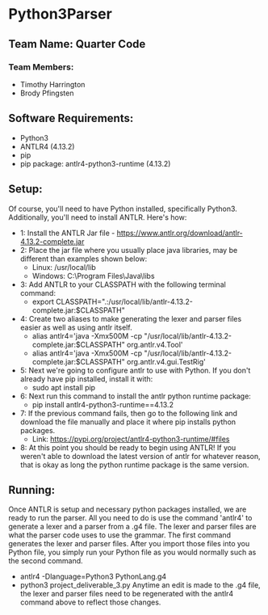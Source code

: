 # Python3Parser

## Team Name: Quarter Code

### Team Members:
  - Timothy Harrington
  - Brody Pfingsten

## Software Requirements:
  - Python3
  - ANTLR4 (4.13.2)
  - pip
  - pip package: antlr4-python3-runtime (4.13.2)

## Setup:
Of course, you'll need to have Python installed, specifically Python3. Additionally, you'll need to install ANTLR. Here's how:
- 1: Install the ANTLR Jar file - https://www.antlr.org/download/antlr-4.13.2-complete.jar
- 2: Place the jar file where you usually place java libraries, may be different than examples shown below:
   - Linux: /usr/local/lib
   - Windows: C:\Program Files\Java\libs
- 3: Add ANTLR to your CLASSPATH with the following terminal command:
   - export CLASSPATH=".:/usr/local/lib/antlr-4.13.2-complete.jar:$CLASSPATH"
- 4: Create two aliases to make generating the lexer and parser files easier as well as using antlr itself.
   - alias antlr4='java -Xmx500M -cp "/usr/local/lib/antlr-4.13.2-complete.jar:$CLASSPATH" org.antlr.v4.Tool'
   - alias antlr4='java -Xmx500M -cp "/usr/local/lib/antlr-4.13.2-complete.jar:$CLASSPATH" org.antlr.v4.gui.TestRig'
- 5: Next we're going to configure antlr to use with Python. If you don't already have pip installed, install it with:
   - sudo apt install pip
- 6: Next run this command to install the antlr python runtime package:
   - pip install antlr4-python3-runtime==4.13.2
- 7: If the previous command fails, then go to the following link and download the file manually and place it where pip installs python packages.
   - Link: https://pypi.org/project/antlr4-python3-runtime/#files
- 8: At this point you should be ready to begin using ANTLR! If you weren't able to download the latest version of antlr for whatever reason, that is okay as long the python runtime package is the same version.

## Running:
Once ANTLR is setup and necessary python packages installed, we are ready to run the parser. All you need to do is use the command 'antlr4' to generate a lexer and a parser from a .g4 file. The lexer and parser files are what the parser code uses to use the grammar. The first command generates the lexer and parser files. After you import those files into you Python file, you simply run your Python file as you would normally such as the second command.
 - antlr4 -Dlanguage=Python3 PythonLang.g4
 - python3 project_deliverable_3.py
Anytime an edit is made to the .g4 file, the lexer and parser files need to be regenerated with the antlr4 command above to reflect those changes.
